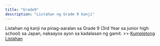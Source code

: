 ```yaml
---
title: "Grade9"
description: "Listahan ng Grade 9 kanji"
---
```

Listahan ng kanji na pinag-aaralan sa Grade 9 (3rd Year sa junior high school) sa Japan, nakaayos ayon sa kadalasan ng gamit. >> [Kumpletong Listahan](../)